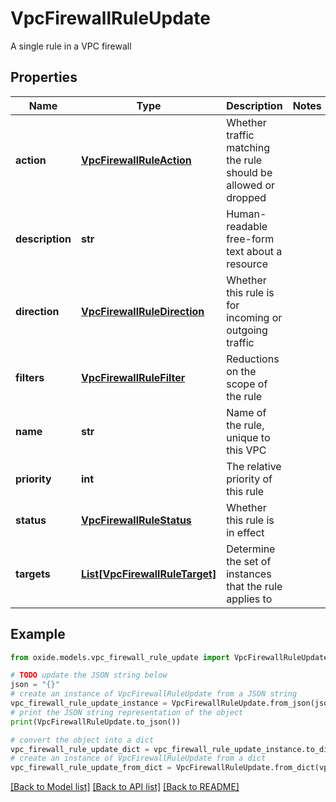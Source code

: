# VpcFirewallRuleUpdate

A single rule in a VPC firewall

## Properties

Name | Type | Description | Notes
------------ | ------------- | ------------- | -------------
**action** | [**VpcFirewallRuleAction**](VpcFirewallRuleAction.md) | Whether traffic matching the rule should be allowed or dropped | 
**description** | **str** | Human-readable free-form text about a resource | 
**direction** | [**VpcFirewallRuleDirection**](VpcFirewallRuleDirection.md) | Whether this rule is for incoming or outgoing traffic | 
**filters** | [**VpcFirewallRuleFilter**](VpcFirewallRuleFilter.md) | Reductions on the scope of the rule | 
**name** | **str** | Name of the rule, unique to this VPC | 
**priority** | **int** | The relative priority of this rule | 
**status** | [**VpcFirewallRuleStatus**](VpcFirewallRuleStatus.md) | Whether this rule is in effect | 
**targets** | [**List[VpcFirewallRuleTarget]**](VpcFirewallRuleTarget.md) | Determine the set of instances that the rule applies to | 

## Example

```python
from oxide.models.vpc_firewall_rule_update import VpcFirewallRuleUpdate

# TODO update the JSON string below
json = "{}"
# create an instance of VpcFirewallRuleUpdate from a JSON string
vpc_firewall_rule_update_instance = VpcFirewallRuleUpdate.from_json(json)
# print the JSON string representation of the object
print(VpcFirewallRuleUpdate.to_json())

# convert the object into a dict
vpc_firewall_rule_update_dict = vpc_firewall_rule_update_instance.to_dict()
# create an instance of VpcFirewallRuleUpdate from a dict
vpc_firewall_rule_update_from_dict = VpcFirewallRuleUpdate.from_dict(vpc_firewall_rule_update_dict)
```
[[Back to Model list]](../README.md#documentation-for-models) [[Back to API list]](../README.md#documentation-for-api-endpoints) [[Back to README]](../README.md)


